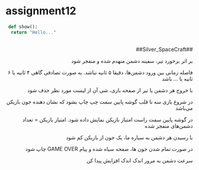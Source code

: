 # assignment12 

```python
 def show():
  return "Hello..."
 
```

<div dir="rtl">
  ##Silver_SpaceCraft##

بر اثر برخورد تیر، سفینه دشمن منهدم شده و منفجر شود

فاصله زمانی بین ورود دشمن‌ها، دقیقا ۵ ثانیه نباشد. به صورت تصادفی گاهی ۴ ثانیه یا ۶ ثانیه یا … باشد 

با خروج هر دشمن یا تیر از صفحه بازی، شی آن از لیست مورد نظر حذف شود 

 در شروع بازی سه تا قلب گوشه پایین سمت چپ چاپ بشود که نشان دهنده جون بازیکن می‌باشد

در گوشه پایین سمت راست امتیاز بازیکن نمایش داده شود. امتیاز بازیکن = تعداد دشمن‌های منفجر شده 

با رسیدن هر دشمن به سیاره ما، یک جون از بازیکن کم شود 

در صورت تمام شدن جون ها، صفحه سیاه شده و پیام GAME OVER چاپ شود 

سرعت دشمن به مرور اندک اندک افزایش پیدا کن
  
</div>
